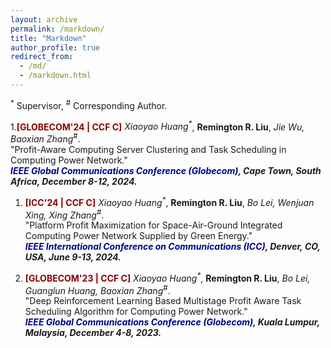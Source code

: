 ```yaml
---
layout: archive
permalink: /markdown/
title: "Markdown"
author_profile: true
redirect_from: 
  - /md/
  - /markdown.html
---
```

<sup>*</sup> Supervisor, <sup>#</sup> Corresponding Author.

1.<b><font color=DarkRed>[GLOBECOM'24 | CCF C]</font></b> <i>Xiaoyao Huang<sup>*</sup></i>, **Remington R. Liu**<sup></sup>, _Jie Wu, Baoxian Zhang_<sup>#</sup>.
<br/>"Profit-Aware Computing Server Clustering and Task Scheduling in Computing Power Network."
<br/><b><i><font color=DarkBlue>IEEE Global Communications Conference (Globecom)</font>, Cape Town, South Africa, December 8-12, 2024.</i> </b> 

1. <b><font color=DarkRed>[ICC'24 | CCF C]</font></b> <i>Xiaoyao Huang<sup>*</sup></i>, **Remington R. Liu**<sup></sup>, _Bo Lei, Wenjuan Xing, Xing Zhang_<sup>#</sup>.
<br/>"Platform Profit Maximization for Space-Air-Ground Integrated Computing Power Network Supplied by Green Energy."
<br/><b><i><font color=DarkBlue>IEEE International Conference on Communications (ICC)</font>, Denver, CO, USA, June 9-13, 2024.</i> </b> 

1. <b><font color=DarkRed>[GLOBECOM'23 | CCF C]</font></b> <i>Xiaoyao Huang<sup>*</sup></i>, **Remington R. Liu**<sup></sup>, _Bo Lei, Guanglun Huang, Baoxian Zhang_<sup>#</sup>.
<br/>"Deep Reinforcement Learning Based Multistage Profit Aware Task Scheduling Algorithm for Computing Power Network."
<br/><b><i><font color=DarkBlue>IEEE Global Communications Conference (Globecom)</font>, Kuala Lumpur, Malaysia, December 4-8, 2023.</i> </b> 




